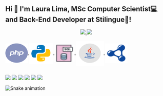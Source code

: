
## Hi 👋 I'm Laura Lima, MSc Computer Scientist💻 and Back-End Developer at Stilingue🦉!
<div align="center">
  <a href="https://github.com/LauraLD">
  <img height="180em" src="https://github-readme-stats.vercel.app/api?username=LauraLD&show_icons=true&theme=dracula&include_all_commits=true&count_private=true"/>
  <img height="180em" src="https://github-readme-stats.vercel.app/api/top-langs/?username=LauraLD&layout=compact&langs_count=7&theme=dracula"/>
</div>

<div style="display: inline_block"><br>
  <img align="center" alt="php-icon" height="60" width="70" src="https://raw.githubusercontent.com/LauraLD/LauraLD/main/icons-language/php-icon.svg">
  <img align="center" alt="python-icon" height="65" width="75" src="https://raw.githubusercontent.com/LauraLD/LauraLD/main/icons-language/python-icon.svg">
  <img align="center" alt="sql-icon" height="53" width="63" src="https://raw.githubusercontent.com/LauraLD/LauraLD/main/icons-language/sql-icon.svg">
  <img align="center" alt="java-icon" height="77" width="87" src="https://raw.githubusercontent.com/LauraLD/LauraLD/main/icons-language/java-icon.svg">
  <img align="center" alt="sparql-icon" height="60" width="70" src="https://raw.githubusercontent.com/LauraLD/LauraLD/main/icons-language/sparql-icon.svg">
</div>

  
  ##
 
<div> 
  <a href = "mailto:laura_limadias@hotmail.com"><img src="https://img.shields.io/badge/-Gmail-%23333?style=for-the-badge&logo=gmail&logoColor=white" target="_blank"></a>
  <a href="https://www.linkedin.com/in/laura-lima-825ab116b/" target="_blank"><img src="https://img.shields.io/badge/-LinkedIn-%230077B5?style=for-the-badge&logo=linkedin&logoColor=white" target="_blank"></a> 
  <a href="https://instagram.com/laura.lima.d" target="_blank"><img src="https://img.shields.io/badge/-Instagram-%23E4405F?style=for-the-badge&logo=instagram&logoColor=white" target="_blank"></a>
 	<a href="https://twitter.com/LauraLimaDias?t=ixl-4KxP8CD2JZGjSTbVzA&s=31" target="_blank"><img src="https://img.shields.io/badge/Twitter-1DA1F2?style=for-the-badge&logo=twitter&logoColor=white" target="_blank"></a>
  <a href="https://discord.gg/qnEqH6eWY7" target="_blank"><img src="https://img.shields.io/badge/Discord-7289DA?style=for-the-badge&logo=discord&logoColor=white" target="_blank"></a> 
  <a href="https://youtube.com/channel/UCurO_jSVfwTTCDGFP9-aR7w" target="_blank"><img src="https://img.shields.io/badge/YouTube-FF0000?style=for-the-badge&logo=youtube&logoColor=white" target="_blank"></a>
 
  ![Snake animation](https://github.com/LauraLD/LauraLD/blob/output/github-contribution-grid-snake.svg)
 
</div>
